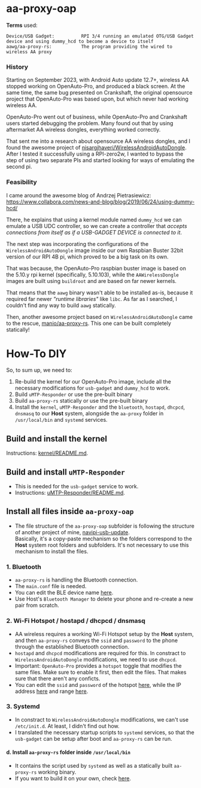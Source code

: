 # aa-proxy-oap

**Terms** used:
```
Device/USB Gadget:          RPI 3/4 running an emulated OTG/USB Gadget device and using dummy_hcd to become a device to itself
aawg/aa-proxy-rs:           The program providing the wired to wireless AA proxy
```

### History

Starting on September 2023, with Android Auto update 12.7+, wireless AA stopped working on OpenAuto-Pro, and produced a black screen. At the same time, the same bug presented on Crankshaft, the original opensource  project that OpenAuto-Pro was based upon, but which never had working wireless AA.

OpenAuto-Pro went out of business, while OpenAuto-Pro and Crankshaft users started debugging the problem. Many found out that by using aftermarket AA wireless dongles, everything worked correctly.

That sent me into a research about opensource AA wireless dongles, and I found the awesome project of [nisargjhaveri/WirelessAndroidAutoDongle](https://github.com/nisargjhaveri/WirelessAndroidAutoDongle). After I tested it successfully using a RPI-zero2w, I wanted to bypass the step of using two separate PIs and started looking for ways of emulating the second pi.

### Feasibility

I came around the awesome blog of Andrzej Pietrasiewicz:
https://www.collabora.com/news-and-blog/blog/2019/06/24/using-dummy-hcd/

There, he explains that using a kernel module named `dummy_hcd` we can emulate a USB UDC controller, so we can create a controller that *accepts connections from itself as if a USB-GADGET DEVICE is connected to it*.

The next step was incorporating the configurations of the `WirelessAndroidAutoDongle` image inside our own Raspbian Buster 32bit version of our RPI 4B pi, which proved to be a big task on its own.

That was because, the OpenAuto-Pro raspbian buster image is based on the 5.10.y rpi kernel (specifically, 5.10.103), while the `AAWirelessDongle` images are built using `buildroot` and are based on far newer kernels. 

That means that the `aawg` binary wasn't able to be installed as-is, because it required far newer *"runtime libraries"* like `libc`. As far as I searched, I couldn't find any way to build `aawg` statically.

Then, another awesome project based on `WirelessAndroidAutoDongle` came to the rescue, [manio/aa-proxy-rs](https://github.com/manio/aa-proxy-rs). This one can be built completely statically!

# How-To DIY

So, to sum up, we need to:

1. Re-build the kernel for our OpenAuto-Pro image, include all the necessary modifications for `usb-gadget` and `dummy_hcd` to work.
2. Build `uMTP-Responder` or use the pre-built binary
3. Build `aa-proxy-rs` statically or use the pre-built binary
4. Install the `kernel`, `uMTP-Responder` and the `bluetooth`, `hostapd`, `dhcpcd`, `dnsmasq` to our **Host** system, alongside the `aa-proxy` folder in `/usr/local/bin` and `systemd` services.

## Build and install the kernel

Instructions: [kernel/README.md](kernel/README.md).


## Build and install `uMTP-Responder`

* This is needed for the `usb-gadget` service to work.  
* Instructions: [uMTP-Responder/README.md](uMTP-Responder/README.md).

## Install all files inside `aa-proxy-oap`

* The file structure of the `aa-proxy-oap` subfolder is following the structure of another project of mine, [navipi-usb-update](https://github.com/KreAch3R/navipi-usb-update).  
Basically, it's a copy-paste mechanism so the folders correspond to the **Host** system root folders and subfolders. It's not necessary to use this mechanism to install the files.

### 1. Bluetooth

* `aa-proxy-rs` is handling the Bluetooth connection. 
* The `main.conf` file is needed.
* You can edit the BLE device name [here](../aa-proxy-oap/common/usr/local/bin/aa-proxy/aa-proxy-rs.sh#L11).
* Use Host's `Bluetooth Manager` to delete your phone and re-create a new pair from scratch. 

### 2. Wi-Fi Hotspot / hostapd / dhcpcd / dnsmasq

* AA wireless requires a working Wi-Fi Hotspot setup by the **Host** system, and then `aa-proxy-rs` conveys the `ssid` and `password` to the phone through the established Bluetooth connection. 
* `hostapd` and `dhcpcd` modifications are required for this. In constract to `WirelessAndroidAutoDongle` modifications, we need to use `dhcpcd`. 
* Important: `OpenAuto-Pro` provides a `hotspot` toggle that modifies the same files. Make sure to enable it first, then edit the files. That makes sure that there aren't any conficts. 
* You can edit the `ssid` and `password` of the hotspot [here](../aa-proxy-oap/common/etc/hostapd/hostapd.conf#L16), while the IP address [here](../aa-proxy-oap/common/etc/dhcpcd.conf#L62) and range [here](../aa-proxy-oap/common/etc/dnsmasq.conf#L2).

### 3. Systemd

* In constract to `WirelessAndroidAutoDongle` modifications, we can't use `/etc/init.d`. At least, I didn't find out how. 
* I translated the necessary startup scripts to `systemd` services, so that the `usb-gadget` can be setup after boot and `aa-proxy-rs` can be run.

#### d. Install `aa-proxy-rs` folder inside `/usr/local/bin`

* It contains the script used by `systemd` as well as a statically built `aa-proxy-rs` working binary. 
* If you want to build it on your own, check [here](https://github.com/KreAch3R/aa-proxy-rs?tab=readme-ov-file#dependencies).